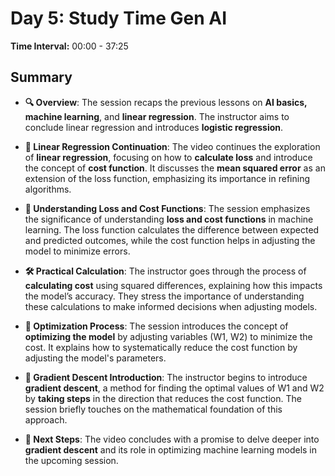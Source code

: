 # Day 5: Study Time Gen AI  
**Time Interval:** 00:00 - 37:25

## Summary
- **🔍 Overview**: The session recaps the previous lessons on **AI basics, machine learning**, and **linear regression**. The instructor aims to conclude linear regression and introduces **logistic regression**.
  
- **📐 Linear Regression Continuation**: The video continues the exploration of **linear regression**, focusing on how to **calculate loss** and introduce the concept of **cost function**. It discusses the **mean squared error** as an extension of the loss function, emphasizing its importance in refining algorithms.

- **🧠 Understanding Loss and Cost Functions**: The session emphasizes the significance of understanding **loss and cost functions** in machine learning. The loss function calculates the difference between expected and predicted outcomes, while the cost function helps in adjusting the model to minimize errors.

- **🛠 Practical Calculation**: The instructor goes through the process of **calculating cost** using squared differences, explaining how this impacts the model’s accuracy. They stress the importance of understanding these calculations to make informed decisions when adjusting models.

- **🎯 Optimization Process**: The session introduces the concept of **optimizing the model** by adjusting variables (W1, W2) to minimize the cost. It explains how to systematically reduce the cost function by adjusting the model's parameters.

- **🧮 Gradient Descent Introduction**: The instructor begins to introduce **gradient descent**, a method for finding the optimal values of W1 and W2 by **taking steps** in the direction that reduces the cost function. The session briefly touches on the mathematical foundation of this approach.

- **🚀 Next Steps**: The video concludes with a promise to delve deeper into **gradient descent** and its role in optimizing machine learning models in the upcoming session.
